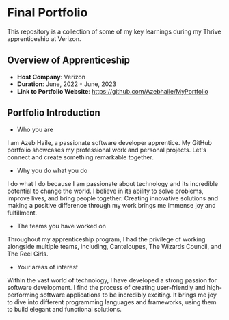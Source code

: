 # Final Portfolio

This repository is a collection of some of my key learnings during my Thrive apprenticeship at Verizon.

## Overview of Apprenticeship

- **Host Company**: Verizon
- **Duration**: June, 2022 - June, 2023
- **Link to Portfolio Website**: https://github.com/Azebhaile/MyPortfolio

## Portfolio Introduction

- Who you are

I am Azeb Haile, a passionate software developer apprentice. My GitHub portfolio showcases my professional work and personal projects. Let's connect and create something remarkable together.

- Why you do what you do

I do what I do because I am passionate about technology and its incredible potential to change the world. I believe in its ability to solve problems, improve lives, and bring people together. Creating innovative solutions and making a positive difference through my work brings me immense joy and fulfillment.

- The teams you have worked on

Throughout my apprenticeship program, I had the privilege of working alongside multiple teams, including, Canteloupes, The Wizards Council, and The Reel Girls.

- Your areas of interest

Within the vast world of technology, I have developed a strong passion for software development. I find the process of creating user-friendly and high-performing software applications to be incredibly exciting. It brings me joy to dive into different programming languages and frameworks, using them to build elegant and functional solutions.



